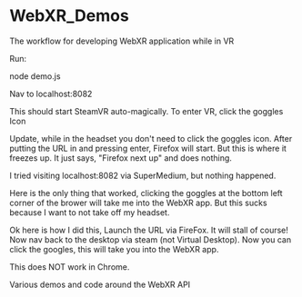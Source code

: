 # WebXR_Demos

The workflow for developing WebXR application while in VR

Run:

node demo.js 

Nav to localhost:8082 

This should start SteamVR auto-magically. To enter VR, click the goggles Icon

Update, while in the headset you don't need to click the goggles icon. After putting the URL in and pressing enter, Firefox will start. But this is where it freezes up. It just says, "Firefox next up" and does nothing.

I tried visiting localhost:8082 via SuperMedium, but nothing happened. 

Here is the only thing that worked, clicking the goggles at the bottom left corner of the brower will take me into the WebXR app. But this sucks because I want to not take off my headset. 

Ok here is how I did this, Launch the URL via FireFox. It will stall of course!
Now nav back to the desktop via steam (not Virtual Desktop). Now you can click the googles, this will take you into the WebXR app. 

This does NOT work in Chrome. 

Various demos and code around the WebXR API


